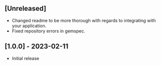 ## [Unreleased]

- Changed readme to be more thorough with regards to integrating with your application.
- Fixed repository errors in gemspec.

## [1.0.0] - 2023-02-11

- Initial release
